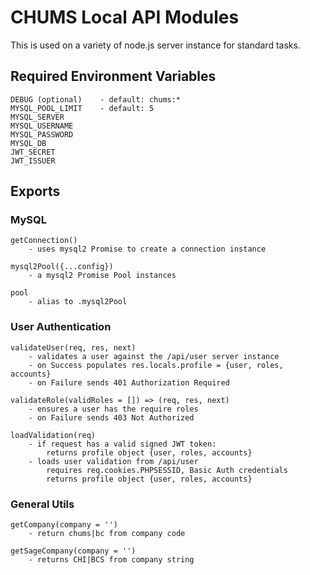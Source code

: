 # CHUMS Local API Modules

This is used on a variety of node.js server instance for standard tasks.

## Required Environment Variables
    DEBUG (optional)    - default: chums:*
    MYSQL_POOL_LIMIT    - default: 5
    MYSQL_SERVER
    MYSQL_USERNAME
    MYSQL_PASSWORD
    MYSQL_DB
    JWT_SECRET
    JWT_ISSUER

## Exports
### MySQL
    getConnection()     
        - uses mysql2 Promise to create a connection instance

    mysql2Pool({...config}) 
        - a mysql2 Promise Pool instances

    pool                    
        - alias to .mysql2Pool

### User Authentication
    validateUser(req, res, next)   
        - validates a user against the /api/user server instance
        - on Success populates res.locals.profile = {user, roles, accounts}
        - on Failure sends 401 Authorization Required 

    validateRole(validRoles = []) => (req, res, next) 
        - ensures a user has the require roles
        - on Failure sends 403 Not Authorized

    loadValidation(req)
        - if request has a valid signed JWT token:
            returns profile object {user, roles, accounts} 
        - loads user validation from /api/user
            requires req.cookies.PHPSESSID, Basic Auth credentials 
            returns profile object {user, roles, accounts}
    
### General Utils
    getCompany(company = '') 
        - return chums|bc from company code

    getSageCompany(company = '') 
        - returns CHI|BCS from company string
